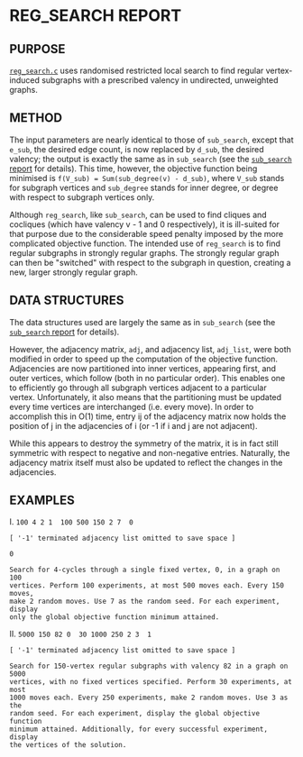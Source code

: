 # REG\_SEARCH REPORT

## PURPOSE
[`reg_search.c`](https://github.com/vglazer/USRA/blob/master/subgraph_finding/src/reg_search.c) uses randomised restricted local search to find regular 
vertex-induced subgraphs with a prescribed valency in undirected, 
unweighted graphs.

## METHOD
The input parameters are nearly identical to those of `sub_search`, except that 
`e_sub`, the desired edge count, is now replaced by `d_sub`, the desired valency; 
the output is exactly the same as in `sub_search` 
(see the [`sub_search` report](https://github.com/vglazer/USRA/blob/master/subgraph_finding/doc/sub_search.md) for details). This time, however, the objective function being minimised is 
`f(V_sub) = Sum(sub_degree(v) - d_sub)`, where `V_sub` stands for subgraph
vertices and `sub_degree` stands for inner degree, or degree with respect to 
subgraph vertices only. 

Although `reg_search`, like `sub_search`, can be used to find cliques and cocliques (which have valency v - 1 and 0 respectively), it is
ill-suited for that purpose due to the considerable speed penalty imposed by 
the more complicated objective function. The intended use of `reg_search` is to 
find regular subgraphs in strongly regular graphs. The strongly regular graph 
can then be "switched" with respect to the subgraph in question, creating
a new, larger strongly regular graph.

## DATA STRUCTURES
The data structures used are largely the same as in `sub_search` (see 
the [`sub_search` report](https://github.com/vglazer/USRA/blob/master/subgraph_finding/doc/sub_search.md) for details). 

However, the adjacency matrix, `adj`, and 
adjacency list, `adj_list`, were both modified in order to speed up the 
computation of the objective function. Adjacencies are now partitioned into
inner vertices, appearing first, and outer vertices, which follow (both in no
particular order). This enables one to efficiently go through all subgraph 
vertices adjacent to a particular vertex. Unfortunately, it also means that the
partitioning must be updated every time vertices are interchanged (i.e. every
move). In order to accomplish this in O(1) time, entry ij of the adjacency 
matrix now holds the position of j in the adjacencies of i (or -1 if i and j
are not adjacent). 

While this appears to destroy the symmetry of the matrix, it
is in fact still symmetric with respect to negative and non-negative entries.
Naturally, the adjacency matrix itself must also be updated to reflect the 
changes in the adjacencies.

## EXAMPLES
I.  `100 4 2 1  100 500 150 2 7  0`

    [ '-1' terminated adjacency list omitted to save space ]

    0

    Search for 4-cycles through a single fixed vertex, 0, in a graph on 100
    vertices. Perform 100 experiments, at most 500 moves each. Every 150 moves,
    make 2 random moves. Use 7 as the random seed. For each experiment, display
    only the global objective function minimum attained.

II. `5000 150 82 0  30 1000 250 2 3  1`

    [ '-1' terminated adjacency list omitted to save space ]    

    Search for 150-vertex regular subgraphs with valency 82 in a graph on 5000
    vertices, with no fixed vertices specified. Perform 30 experiments, at most
    1000 moves each. Every 250 experiments, make 2 random moves. Use 3 as the
    random seed. For each experiment, display the global objective function 
    minimum attained. Additionally, for every successful experiment, display 
    the vertices of the solution.
